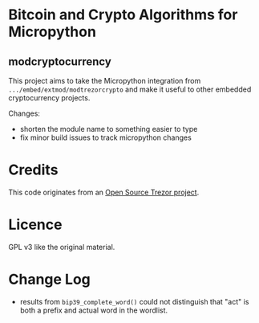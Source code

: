 # Bitcoin and Crypto Algorithms for Micropython

## modcryptocurrency

This project aims to take the Micropython integration from
`.../embed/extmod/modtrezorcrypto`
and make it useful to other embedded cryptocurrency projects.

Changes:

- shorten the module name to something easier to type
- fix minor build issues to track micropython changes

# Credits

This code originates from an [Open Source Trezor project](https://github.com/trezor/trezor-core/tree/master/embed/extmod/modtrezorcrypto).

# Licence

GPL v3 like the original material.


# Change Log

- results from `bip39_complete_word()` could not distinguish that "act" is both
  a prefix and actual word in the wordlist.

